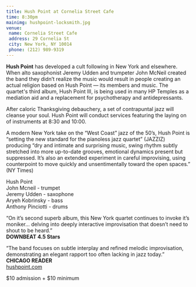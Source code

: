 ```yaml
---
title: Hush Point at Cornelia Street Cafe
time: 8:30pm
mainimg: hushpoint-locksmith.jpg
venue:
 name: Cornelia Street Cafe
 address: 29 Cornelia St
 city: New York, NY 10014
 phone: (212) 989-9319
---
```

**Hush Point** has developed a cult following in New York and elsewhere. When alto saxophonist Jeremy Udden and trumpeter John McNeil created the band they didn’t realize the music would result in people creating an actual religion based on Hush Point — its members and music. The quartet's third album, Hush Point III, is being used in many HP Temples as a mediation aid and a replacement for psychotherapy and antidepressants.

After caloric Thanksgiving debauchery, a set of contrapuntal jazz will cleanse your soul. Hush Point will conduct services featuring the laying on of instruments at 8:30 and 10:00.

A modern New York take on the “West Coast” jazz of the 50’s, Hush Point is “setting the new standard for the pianoless jazz quartet” (JAZZIZ) producing “dry and intimate and surprising music, swing rhythm subtly stretched into more up-to-date grooves, emotional dynamics present but suppressed. It’s also an extended experiment in careful improvising, using counterpoint to move quickly and unsentimentally toward the open spaces.” (NY Times)

Hush Point  
John Mcneil - trumpet  
Jeremy Udden - saxophone  
Aryeh Kobrinsky - bass  
Anthony Pinciotti - drums

“On it’s second superb album, this New York quartet continues to invoke it’s moniker… delving into deeply interactive improvisation that doesn’t need to shout to be heard.”  
**DOWNBEAT 4.5 Stars**

“The band focuses on subtle interplay and refined melodic improvisation, demonstrating an elegant rapport too often lacking in jazz today.”  
**CHICAGO READER**  
[hushpoint.com](hushpoint.com)

$10 admission + $10 minimum